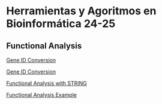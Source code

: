 
# Herramientas y Agoritmos en Bioinformática 24-25
## Functional Analysis
[Gene ID Conversion](https://amoyag.github.io/HAB_24-25/GeneID_Conversion)


[Gene ID Conversion](https://amoyag.github.io/HAB_24-25/funct_anal)


[Functional Analysis with STRING](https://github.com/amoyag/HAB_24-25/blob/main/funct_anal-stringdb.ipynb)

[Functional Analysis Example](https://github.com/amoyag/HAB_24-25/blob/main/funct_anal-example.ipynb)


